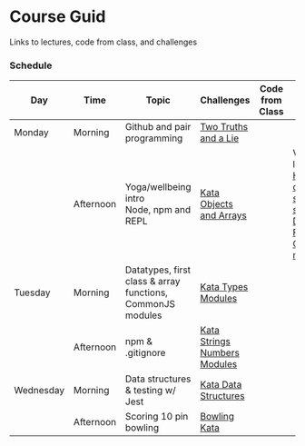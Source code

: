 # Course Guid
Links to lectures, code from class, and challenges

### Schedule

| Day                                                                                                              | Time        |  Topic                                                                 | Challenges                                                                                            | Code from Class | Video Lecture                                                                                                                                                                                                                                                                                      |
|------------------------------------------------------------------------------------------------------------------|-------------|------------------------------------------------------------------------|-------------------------------------------------------------------------------------------------------|----------|--------------------------------------------------------------------------------------------------------------------------------------------------------------------------------------------------------------------------------------------------------------------------------------------|
|Monday      | Morning     | Github and pair programming                                            | [Two Truths and a Lie](https://github.com/horoeka-2021/two-truths-and-a-lie)                |          |                                                                                                                                                                                                                                                                                            |
|                                                                                                                  | Afternoon   | Yoga/wellbeing intro<br> Node, npm and REPL                          | [Kata Objects and Arrays](https://github.com/horoeka-2021/kata-objects-and-arrays)          |          | Video lectures:<br> [Hierarchy of code in software systems](https://www.youtu.be/qQwNjzoGq2o)<br> [Data types](https://www.youtu.be/bejVI4FLv5o)<br> [Functions](https://www.youtu.be/3SO_Wyv2vAE)<br> [CommonJS modules](https://www.youtu.be/03Xc8Snd8B8)                                |
|Tuesday    | Morning     | Datatypes, first class & array functions, CommonJS modules             | [Kata Types Modules](https://github.com/horoeka-2021/kata-types-modules)                    |          |                                                                                                                                                                                                                                                                                            |
|                                                                                                                  | Afternoon   | npm & .gitignore                                                       | [Kata Strings Numbers Modules](https://github.com/horoeka-2021/kata-strings-numbers-modules)|          |  |
|Wednesday | Morning     | Data structures & testing w/ Jest                                      | [Kata Data Structures](https://github.com/horoeka-2021/kata-data-structures)                |          |                                                                                                                                                                                                                                                                                            |
|                                                                                                                  | Afternoon   | Scoring 10 pin bowling                                                 | [Bowling Kata](https://github.com/horoeka-2021/bowling-kata)                                |          |                                                                                                                                                                                                                                                                                            |
